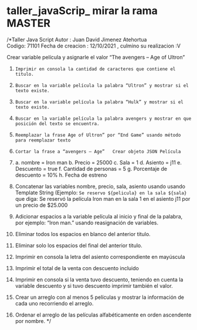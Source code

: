 # taller_javaScrip_ mirar la rama MASTER
/*Taller Java Script  Autor : Juan David Jimenez Atehortua  
Codigo: 71101 
Fecha de creacion : 12/10/2021 , culmino su realizacion :V   

Crear variable película y asignarle el valor “The avengers – Age of Ultron”   
1.     Imprimir en consola la cantidad de caracteres que contiene el titulo. 
2.     Buscar en la variable película la palabra “Ultron” y mostrar si el texto existe. 
3.     Buscar en la variable película la palabra “Hulk” y mostrar si el texto existe. 
4.     Buscar en la variable película la palabra avengers y mostrar en que posición del texto se encuentra. 
5.     Reemplazar la frase Age of Ultron” por “End Game” usando método para reemplazar texto 
6.     Cortar la frase a “avengers – Age”   Crear objeto JSON Película 
7.     
    a.     nombre = Iron man 
    b.     Precio = 25000 
    c.     Sala = 1
    d.     Asiento = j11 
    e.    Descuento = true 
    f.      Cantidad de personas = 5 
    g.     Porcentaje de descuento = 10% 
    h.     Fecha de estreno   
   
8.  Concatenar las variables nombre, precio, sala, asiento usando usando Template String (Ejemplo: `Se reservo ${pelicula} en la sala ${sala}`  que diga: Se reservó la             película    Iron man en la sala 1 en el asiento j11 por un precio de $25.000 
9.  Adicionar espacios a la variable película al inicio y final de la palabra, por ejemplo: “Iron man.”  usando reasignación de variables. 
10.  Eliminar todos los espacios en blanco del anterior titulo. 
11.  Eliminar solo los espacios del final del anterior titulo. 
12.  Imprimir en consola la letra del asiento correspondiente en mayúscula 
13.  Imprimir el total de la venta con descuento incluido 
14.  Imprimir en consola si la venta  tuvo descuento, teniendo en cuenta la variable descuento y si tuvo descuento imprimir también el valor. 
15.  Crear un arreglo con al menos 5 películas y mostrar la información de cada uno recorriendo el arreglo.  
16.  Ordenar el arreglo de las películas alfabéticamente en orden ascendente por nombre.  */
